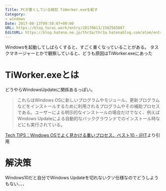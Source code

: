 ```yaml
---
Title: PCが重くしている戦犯 TiWorker.exeを殺す
Category:
- windows
Date: 2017-08-13T09:58:07+09:00
URL: https://blog.turai.work/entry/20170813/1502585887
EditURL: https://blog.hatena.ne.jp/thr3a/thr3a.hatenablog.com/atom/entry/8599973812288144216
---
```


Windowsを起動してしばらくすると、すごく重くなっていることがある。
タスクマネージャーとかで観察していると、どうも原因はTiWorker.exeにあった

# TiWorker.exeとは

どうやらWindowsUpdateに関係あるっぽい。

> これらはWindows OSに新しいプログラムやモジュール、更新プログラムなどをインストールするために利用されるプログラムやその補助プロセスである。ユーザーによる明示的なインストールの場合だけでなく、例えばWindows Updateによる自動的なバックグラウンドでのインストール時などにも実行されている。

[Tech TIPS：Windows OSでよく見かける重いプロセス、ベスト10 - ＠IT](http://www.atmarkit.co.jp/ait/articles/1505/15/news022.html#installer)より引用

# 解決策

Windows10だと自分でWindows Updateを切れないクソ仕様なのでどうしようもない、、、

